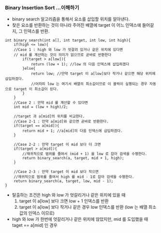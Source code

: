 ### Binary Insertion Sort ...이해하기  
* binary search 알고리즘을 통해서 요소를 삽입할 위치를 알아낸다.
* 찾은 요소를 반환하는 것이 아니라 주어진 배열에 target 이 어느 인덱스에 들어갈지, 그 인덱스를 반환.  

```
int binary_search(int a[], int target, int low, int high){
    if(high <= low){
    //Case 1 : high 와 low 가 엇갈려 있거나 같은 위치에 있다면 
    // mid 를 계산하는 것이 의미가 없으므로 곧바로 반환한다
        if(target > a[low]){
            return (low + 1); //low 의 다음 인덱스에 삽입하겠다
        }else{
            return low; //만약 target 이 a[low]보다 작거나 같으면 해당 위치에 삽입하겠다. 
            //어차피 low 는 여기서 배열의 최소값이므로 이 블럭이 실행되는 경우 자동으로 target 이 최소값이 된다. 
        }
    }
    //Case 2 : 만약 mid 를 계산할 수 있다면 
    int mid = (low + high)/2;
   
    //target 과 a[mid]의 위치를 비교한다.
    //Case 2-1 : 만약 a[mid]와 같으면 곧바로 반환한다.  
    if(target == a[mid]){
        return mid + 1; //a[mid]의 다음 인덱스에 삽입하겠다. 
    }
    
    //Case 2-2 : 만약 target 이 mid 보다 더 크면 
    if(target > a[mid]){
        //재귀적으로 범위를 줄여서 (mid + 1) 을 low 로 잡아 검색을 수행한다. 
        return binary_search(a, target, mid + 1, high); 
    }

    //Case 2-3 : 만약 target 이 mid 보다 작으면 
    //재귀적으로 범위를 줄여서 high 를 mid - 1로 잡아 검색을 수행한다. 
    return binary_search(a, target, low, mid - 1); 
}

```

* 탈출하는 조건은 high 와 low 가 엇갈리거나 같은 위치에 있을 때 
    1. target 이 a[low] 보다 크면 low + 1 인덱스를 반환 
    2. target 이 a[low] 보다 작거나 같은 경우 low 인덱스를 반환 (low 는 배열 최소값의 인덱스 이므로)
* high 와 low 가 한번에 엇갈리거나 같은 위치에 않았지만, mid 를 도입했을 때 taget == a[mid] 인 경우


